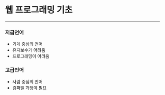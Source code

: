 웹 프로그래밍 기초
==================

---

### 저급언어

-	기계 중심의 언어
-	유지보수가 어려움
-	프로그래밍이 어려움

### 고급언어

-	사람 중심의 언어
-	컴파일 과정이 필요
